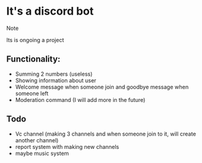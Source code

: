 # It's a discord bot

>[!Note]
> Its is ongoing a project
## Functionality: 
- Summing 2 numbers (useless)
- Showing information about user
- Welcome message when someone join and goodbye message when someone left
- Moderation command (I will add more in the future)

## Todo
- Vc channel (making 3 channels and when someone join to it, will create another channel)
- report system with making new channels
- maybe music system

